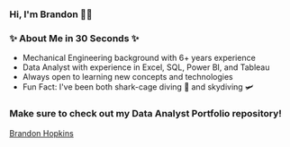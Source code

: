 ### Hi, I'm Brandon 🙋‍♂️

### ✨ About Me in 30 Seconds ✨
- Mechanical Engineering background with 6+ years experience
- Data Analyst with experience in Excel, SQL, Power BI, and Tableau
- Always open to learning new concepts and technologies
- Fun Fact: I've been both shark-cage diving 🦈 and skydiving 🛩️

### Make sure to check out my Data Analyst Portfolio repository!

<div class="badge-base LI-profile-badge" data-locale="en_US" data-size="medium" data-theme="light" data-type="HORIZONTAL" data-vanity="hopkinsbrandon" data-version="v1"><a class="badge-base__link LI-simple-link" href="https://www.linkedin.com/in/hopkinsbrandon?trk=profile-badge">Brandon Hopkins</a></div>

<!--
**bhopkins332/bhopkins332** is a ✨ _special_ ✨ repository because its `README.md` (this file) appears on your GitHub profile.

Here are some ideas to get you started:

- 🔭 I’m currently working on ...
- 🌱 I’m currently learning ...
- 👯 I’m looking to collaborate on ...
- 🤔 I’m looking for help with ...
- 💬 Ask me about ...
- 📫 How to reach me: ...
- 😄 Pronouns: ...
- ⚡ Fun fact: ...
-->
